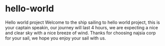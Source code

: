 # hello-world
Hello world project 
Welcome to the ship sailing to hello world project, this is your captain speakin, our journey will last 4 hours, we are expecting a nice and clear sky with a nice breeze of wind. Thanks for choosing najsia corp for your sail, we hope you enjoy your sail with us. 
